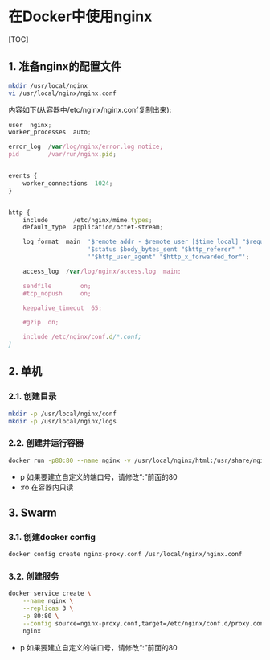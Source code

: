 # 在Docker中使用nginx

[TOC]

## 1. 准备nginx的配置文件

```sh
mkdir /usr/local/nginx
vi /usr/local/nginx/nginx.conf
```

内容如下(从容器中/etc/nginx/nginx.conf复制出来):

```js
user  nginx;
worker_processes  auto;

error_log  /var/log/nginx/error.log notice;
pid        /var/run/nginx.pid;


events {
    worker_connections  1024;
}


http {
    include       /etc/nginx/mime.types;
    default_type  application/octet-stream;

    log_format  main  '$remote_addr - $remote_user [$time_local] "$request" '
                      '$status $body_bytes_sent "$http_referer" '
                      '"$http_user_agent" "$http_x_forwarded_for"';

    access_log  /var/log/nginx/access.log  main;

    sendfile        on;
    #tcp_nopush     on;

    keepalive_timeout  65;

    #gzip  on;

    include /etc/nginx/conf.d/*.conf;
}
```

## 2. 单机

### 2.1. 创建目录

```sh
mkdir -p /usr/local/nginx/conf
mkdir -p /usr/local/nginx/logs
```

### 2.2. 创建并运行容器

```sh
docker run -p80:80 --name nginx -v /usr/local/nginx/html:/usr/share/nginx/html:ro -v /usr/local/nginx/conf/nginx.conf:/etc/nginx/nginx.conf:ro -v /usr/local/nginx/logs:/var/log/nginx -d nginx
```

- p
  如果要建立自定义的端口号，请修改“:”前面的80
- :ro
  在容器内只读

## 3. Swarm

### 3.1. 创建docker config

```sh
docker config create nginx-proxy.conf /usr/local/nginx/nginx.conf
```

### 3.2. 创建服务

```sh
docker service create \
    --name nginx \
    --replicas 3 \
    -p 80:80 \
    --config source=nginx-proxy.conf,target=/etc/nginx/conf.d/proxy.conf \
    nginx
```

- p
  如果要建立自定义的端口号，请修改“:”前面的80
